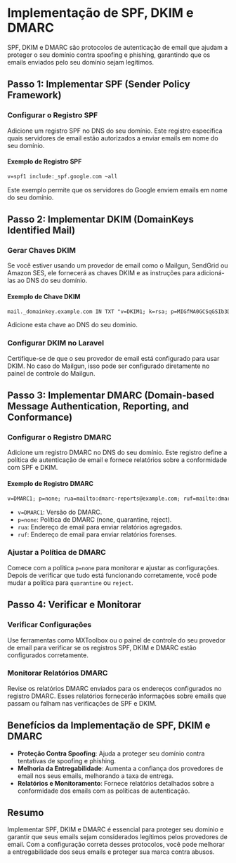 # Implementação de SPF, DKIM e DMARC

SPF, DKIM e DMARC são protocolos de autenticação de email que ajudam a proteger o seu domínio contra spoofing e phishing, garantindo que os emails enviados pelo seu domínio sejam legítimos.

## Passo 1: Implementar SPF (Sender Policy Framework)

### Configurar o Registro SPF

Adicione um registro SPF no DNS do seu domínio. Este registro especifica quais servidores de email estão autorizados a enviar emails em nome do seu domínio.

#### Exemplo de Registro SPF

```txt
v=spf1 include:_spf.google.com ~all
```

Este exemplo permite que os servidores do Google enviem emails em nome do seu domínio.

## Passo 2: Implementar DKIM (DomainKeys Identified Mail)

### Gerar Chaves DKIM

Se você estiver usando um provedor de email como o Mailgun, SendGrid ou Amazon SES, ele fornecerá as chaves DKIM e as instruções para adicioná-las ao DNS do seu domínio.

#### Exemplo de Chave DKIM

```txt
mail._domainkey.example.com IN TXT "v=DKIM1; k=rsa; p=MIGfMA0GCSqGSIb3DQEBAQUAA4GNADCBiQKBgQCvLj6i+ZwQw5g6jA..."
```

Adicione esta chave ao DNS do seu domínio.

### Configurar DKIM no Laravel

Certifique-se de que o seu provedor de email está configurado para usar DKIM. No caso do Mailgun, isso pode ser configurado diretamente no painel de controle do Mailgun.

## Passo 3: Implementar DMARC (Domain-based Message Authentication, Reporting, and Conformance)

### Configurar o Registro DMARC

Adicione um registro DMARC no DNS do seu domínio. Este registro define a política de autenticação de email e fornece relatórios sobre a conformidade com SPF e DKIM.

#### Exemplo de Registro DMARC

```txt
v=DMARC1; p=none; rua=mailto:dmarc-reports@example.com; ruf=mailto:dmarc-failures@example.com
```

- `v=DMARC1`: Versão do DMARC.
- `p=none`: Política de DMARC (none, quarantine, reject).
- `rua`: Endereço de email para enviar relatórios agregados.
- `ruf`: Endereço de email para enviar relatórios forenses.

### Ajustar a Política de DMARC

Comece com a política `p=none` para monitorar e ajustar as configurações. Depois de verificar que tudo está funcionando corretamente, você pode mudar a política para `quarantine` ou `reject`.

## Passo 4: Verificar e Monitorar

### Verificar Configurações

Use ferramentas como MXToolbox ou o painel de controle do seu provedor de email para verificar se os registros SPF, DKIM e DMARC estão configurados corretamente.

### Monitorar Relatórios DMARC

Revise os relatórios DMARC enviados para os endereços configurados no registro DMARC. Esses relatórios fornecerão informações sobre emails que passam ou falham nas verificações de SPF e DKIM.

## Benefícios da Implementação de SPF, DKIM e DMARC

- **Proteção Contra Spoofing**: Ajuda a proteger seu domínio contra tentativas de spoofing e phishing.
- **Melhoria da Entregabilidade**: Aumenta a confiança dos provedores de email nos seus emails, melhorando a taxa de entrega.
- **Relatórios e Monitoramento**: Fornece relatórios detalhados sobre a conformidade dos emails com as políticas de autenticação.

## Resumo

Implementar SPF, DKIM e DMARC é essencial para proteger seu domínio e garantir que seus emails sejam considerados legítimos pelos provedores de email. Com a configuração correta desses protocolos, você pode melhorar a entregabilidade dos seus emails e proteger sua marca contra abusos.
